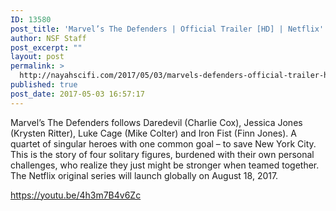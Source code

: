 ```yaml
---
ID: 13580
post_title: 'Marvel’s The Defenders | Official Trailer [HD] | Netflix'
author: NSF Staff
post_excerpt: ""
layout: post
permalink: >
  http://nayahscifi.com/2017/05/03/marvels-defenders-official-trailer-hd-netflix/
published: true
post_date: 2017-05-03 16:57:17
---
```

Marvel’s The Defenders follows Daredevil (Charlie Cox), Jessica Jones (Krysten Ritter), Luke Cage (Mike Colter) and Iron Fist (Finn Jones). A quartet of singular heroes with one common goal – to save New York City. This is the story of four solitary figures, burdened with their own personal challenges, who realize they just might be stronger when teamed together. The Netflix original series will launch globally on August 18, 2017.

https://youtu.be/4h3m7B4v6Zc